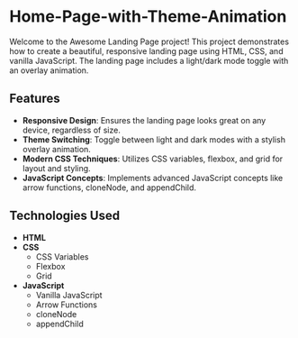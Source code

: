# Home-Page-with-Theme-Animation
Welcome to the Awesome Landing Page project! This project demonstrates how to create a beautiful, responsive landing page using HTML, CSS, and vanilla JavaScript. The landing page includes a light/dark mode toggle with an overlay animation.

## Features

- **Responsive Design**: Ensures the landing page looks great on any device, regardless of size.
- **Theme Switching**: Toggle between light and dark modes with a stylish overlay animation.
- **Modern CSS Techniques**: Utilizes CSS variables, flexbox, and grid for layout and styling.
- **JavaScript Concepts**: Implements advanced JavaScript concepts like arrow functions, cloneNode, and appendChild.

## Technologies Used

- **HTML**
- **CSS**
  - CSS Variables
  - Flexbox
  - Grid
- **JavaScript**
  - Vanilla JavaScript
  - Arrow Functions
  - cloneNode
  - appendChild
